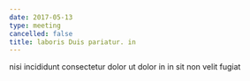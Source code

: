 ```yaml
---
date: 2017-05-13
type: meeting
cancelled: false
title: laboris Duis pariatur. in
---
```

nisi incididunt consectetur dolor ut dolor in in sit non velit fugiat
